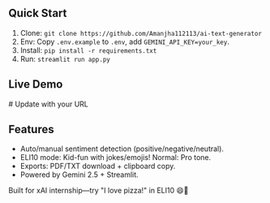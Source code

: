 ## Quick Start
1. Clone: `git clone https://github.com/Amanjha112113/ai-text-generator`
2. Env: Copy `.env.example` to `.env`, add `GEMINI_API_KEY=your_key`.
3. Install: `pip install -r requirements.txt`
4. Run: `streamlit run app.py`

## Live Demo
[<image-card alt="Streamlit" src="https://static.streamlit.io/badges/streamlit_badge_black_white.svg" ></image-card>](https://ai-text-generator.streamlit.app)  # Update with your URL

## Features
- Auto/manual sentiment detection (positive/negative/neutral).
- ELI10 mode: Kid-fun with jokes/emojis! Normal: Pro tone.
- Exports: PDF/TXT download + clipboard copy.
- Powered by Gemini 2.5 + Streamlit.

Built for xAI internship—try "I love pizza!" in ELI10 😄🍕

